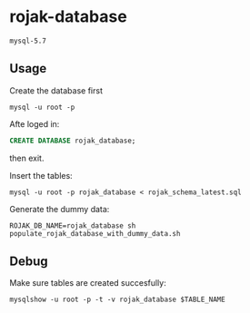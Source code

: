 # rojak-database

```
mysql-5.7
```

## Usage

Create the database first

```shell
mysql -u root -p
```

Afte loged in:

```sql
CREATE DATABASE rojak_database;
```

then exit.

Insert the tables:

```shell
mysql -u root -p rojak_database < rojak_schema_latest.sql
```

Generate the dummy data:

```shell
ROJAK_DB_NAME=rojak_database sh populate_rojak_database_with_dummy_data.sh
```

## Debug

Make sure tables are created succesfully:

```shell
mysqlshow -u root -p -t -v rojak_database $TABLE_NAME
```
